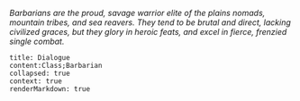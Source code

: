 *Barbarians are the proud, savage warrior elite of the plains nomads, mountain tribes, and sea reavers. They tend to be brutal and direct, lacking civilized graces, but they glory in heroic feats, and excel in fierce, frenzied single combat.*

```query
title: Dialogue
content:Class;Barbarian
collapsed: true
context: true
renderMarkdown: true
```